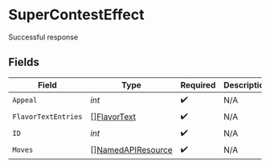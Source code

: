 # SuperContestEffect

Successful response


## Fields

| Field                                                         | Type                                                          | Required                                                      | Description                                                   |
| ------------------------------------------------------------- | ------------------------------------------------------------- | ------------------------------------------------------------- | ------------------------------------------------------------- |
| `Appeal`                                                      | *int*                                                         | :heavy_check_mark:                                            | N/A                                                           |
| `FlavorTextEntries`                                           | [][FlavorText](../../models/shared/flavortext.md)             | :heavy_check_mark:                                            | N/A                                                           |
| `ID`                                                          | *int*                                                         | :heavy_check_mark:                                            | N/A                                                           |
| `Moves`                                                       | [][NamedAPIResource](../../models/shared/namedapiresource.md) | :heavy_check_mark:                                            | N/A                                                           |